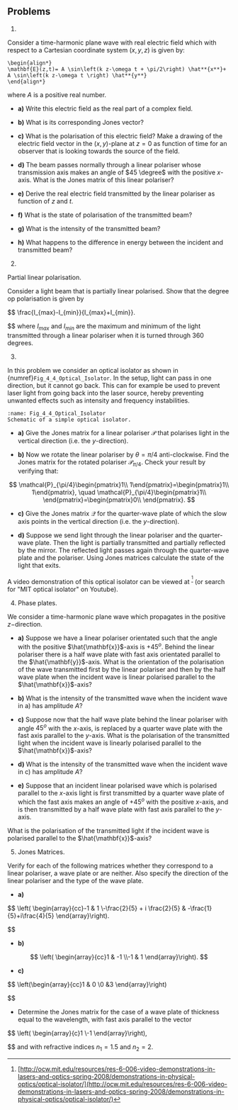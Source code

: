 ## Problems

1.
Consider a time-harmonic plane wave with real electric field which with respect to a Cartesian coordinate system $(x,y,z)$ is given by:

```{math}
\begin{align*}
\mathbf{E}(z,t)= A \sin\left(k z-\omega t + \pi/2\right) \hat**{x**}+ A \sin\left(k z-\omega t \right) \hat**{y**}
\end{align*}
```
where $A$ is a positive real number.

- **a)** Write this electric field as the real part of a complex field.

- **b)** What is its corresponding Jones vector?

- **c)** What is the polarisation of this electric field? Make a drawing of the electric field vector in the $(x,y)$-plane at $z=0$ as function of time for an observer that is looking towards the source of the field.

- **d)** The beam passes normally through a linear polariser whose transmission axis makes an angle of $45 \degree$ with the positive $x$-axis.
What is the Jones matrix of this linear polariser?

- **e)**
Derive the real electric field transmitted by the linear polariser as function of $z$ and $t$.

- **f)** What is the state of polarisation of the transmitted beam?

- **g)** What is the intensity of the transmitted beam?

- **h)** What happens to the difference in energy between the incident and transmitted beam?


2.
Partial linear polarisation. 

Consider a light beam that is partially linear polarised. Show that the degree op polarisation is given by

$$
\frac{I_{max}-I_{min}}{I_{max}+I_{min}}.

$$
where $I_{max}$ and $I_{min}$ are the maximum and minimum of the light transmitted through a linear polariser when it is turned through 360 degrees.

3.
In this problem we consider an optical isolator as shown in {numref}`Fig_4_4_Optical_Isolator`. In the setup, light can pass in one direction, but it cannot go back. This can for example be used to prevent laser light from going back into the laser source, hereby preventing unwanted effects such as intensity and frequency instabilities.

```{figure} Images/Chapter_4/Ex_4_4_Optical_Isolator.png
:name: Fig_4_4_Optical_Isolator
Schematic of a simple optical isolator.
```

- **a)**
Give the Jones matrix for a linear polariser $\mathcal{P}$ that polarises light in the vertical direction (i.e. the $y$-direction).

- **b)**
Now we rotate the linear polariser by $\theta=\pi/4$ anti-clockwise. Find the Jones matrix for the rotated polariser $\mathcal{P}_{\pi/4}$. Check your result by verifying that:

$$
\mathcal{P}_{\pi/4}\begin{pmatrix}1\\
1\end{pmatrix}=\begin{pmatrix}1\\
1\end{pmatrix},
\quad
\mathcal{P}_{\pi/4}\begin{pmatrix}1\\
\end{pmatrix}=\begin{pmatrix}0\\
\end{pmatrix}.
$$


- **c)** Give the Jones matrix $\mathcal{Q}$ for the quarter-wave plate of which the slow axis points in the vertical direction (i.e. the $y$-direction).


- **d)** Suppose we send light through the linear polariser and the quarter-wave plate. Then the light is partially transmitted and partially reflected by the mirror. The reflected light passes again through the quarter-wave plate and the polariser. Using Jones matrices calculate the state of the light that exits.

A video demonstration of this optical isolator can be viewed at <sup>[^1]</sup> (or search for "MIT optical isolator" on Youtube).


4. Phase plates. 

We consider a time-harmonic plane wave which propagates in the positive $z-$direction.
- **a)**
Suppose we have a linear polariser orientated such that the angle with the positive $\hat{\mathbf{x}}$-axis is $+45^o$. Behind the linear polariser there is a half wave plate with fast axis orientated parallel to the $\hat{\mathbf{y}}$-axis.
What is the orientation of the polarisation of the wave transmitted first by the linear polariser and then by the half wave plate when the incident wave is linear polarised parallel to the $\hat{\mathbf{x}}$-axis?

- **b)** What is the intensity of the transmitted wave when the incident wave in a) has amplitude $A$?

- **c)**
Suppose now that the half wave plate behind the linear polariser with angle $45^o$ with the $x$-axis, is replaced by a quarter wave plate with the fast axis parallel to the $y$-axis.
What is the polarisation of the transmitted light when the incident wave is linearly polarised parallel to the $\hat{\mathbf{x}}$-axis?


- **d)** What is the intensity of the transmitted wave when the incident wave in c) has amplitude $A$?

- **e)** Suppose that an incident linear polarised wave which is polarised parallel to the $x$-axis light is first transmitted by a quarter wave plate of which the fast axis makes an angle of $+45^o$ with the positive $x$-axis, and is then transmitted by a half wave plate with fast axis parallel to the $y$-axis.

What is the polarisation of the transmitted light if the incident wave is polarised parallel to the $\hat{\mathbf{x}}$-axis?

5. Jones Matrices.

Verify for each of the following matrices whether they correspond to a linear polariser, a wave plate or are neither. Also specify the direction of the linear polariser and the type of the wave plate.
- **a)**

$$
\left( \begin{array}{cc}-1 & 1 \\-\frac{2}{5} + i \frac{2}{5} & -\frac{1}{5}+i\frac{4}{5}
\end{array}\right).

$$

- **b)**

$$
\left( \begin{array}{cc}1 & -1 \\-1 & 1
\end{array}\right).
$$


- **c)**

$$
\left(\begin{array}{cc}1 & 0 \\0 &3
\end{array}\right)

$$
- Determine the Jones matrix for the case of a wave plate of thickness equal to the wavelength, with fast axis parallel to the vector

$$
\left( \begin{array}{c}1 \\-1
\end{array}\right),

$$
and with refractive indices $n_1=1.5$ and $n_2=2$.



[^1]:  [http://ocw.mit.edu/resources/res-6-006-video-demonstrations-in-lasers-and-optics-spring-2008/demonstrations-in-physical-optics/optical-isolator/](http://ocw.mit.edu/resources/res-6-006-video-demonstrations-in-lasers-and-optics-spring-2008/demonstrations-in-physical-optics/optical-isolator/)

